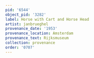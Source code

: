 ```yaml
---
pid: '6544'
object_pid: '3282'
label: Horse with Cart and Horse Head
artist: janbrueghel
provenance_date: '1953'
provenance_location: Amsterdam
provenance_text: Rijksmuseum
collection: provenance
order: '0707'
---
```

